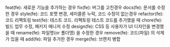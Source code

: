 feat(fe): 새로운 기능을 추가하는 경우
fix(fe): 버그를 고친경우
docs(fe): 문서를 수정한 경우
style(fe): 코드 포맷 변경, 세미콜론 누락, 코드 수정이 없는경우
refactor(fe): 코드 리펙토링
test(fe): 테스트 코드. 리펙토링 테스트 코드를 추가했을 때
chore(fe): 빌드 업무 수정, 패키지 매니저 수정
design(fe): CSS 등 사용자가 UI 디자인을 변경했을 때
rename(fe): 파일명(or 폴더명) 을 수정한 경우
remove(fe): 코드(파일) 의 삭제가 있을 때
add(fe): 파일 추가한 경우
merge(fe): 브랜치 병합
